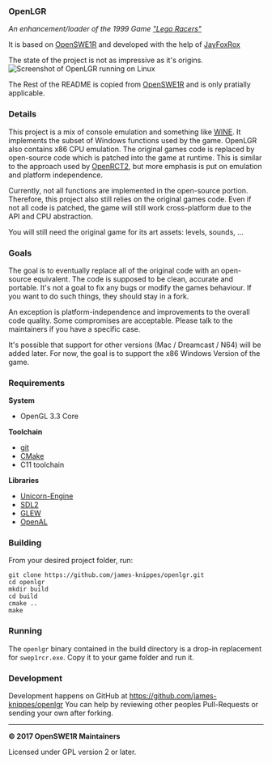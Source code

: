 ### OpenLGR
*An enhancement/loader of the 1999 Game ["Lego Racers"](https://en.wikipedia.org/wiki/Lego_Racers_(video_game))*

It is based on [OpenSWE1R](https://github.com/OpenSWE1R/openswe1r) and developed with the help of [JayFoxRox](https://github.com/JayFoxRox)

The state of the project is not as impressive as it's origins.
![Screenshot of OpenLGR running on Linux](https://krul.finf.uni-hannover.de/~janknittel/images/ingame_hype.png)

The Rest of the README is copied from [OpenSWE1R](https://github.com/OpenSWE1R/openswe1r) and is only pratially applicable.

### Details

This project is a mix of console emulation and something like [WINE](https://www.winehq.org/).
It implements the subset of Windows functions used by the game.
OpenLGR also contains x86 CPU emulation.
The original games code is replaced by open-source code which is patched into the game at runtime.
This is similar to the approach used by [OpenRCT2](https://openrct2.website/), but more emphasis is put on emulation and platform independence.

Currently, not all functions are implemented in the open-source portion.
Therefore, this project also still relies on the original games code.
Even if not all code is patched, the game will still work cross-platform due to the API and CPU abstraction.

You will still need the original game for its art assets: levels, sounds, ...

### Goals

The goal is to eventually replace all of the original code with an open-source equivalent.
The code is supposed to be clean, accurate and portable.
It's not a goal to fix any bugs or modify the games behaviour.
If you want to do such things, they should stay in a fork.

An exception is platform-independence and improvements to the overall code quality.
Some compromises are acceptable.
Please talk to the maintainers if you have a specific case.

It's possible that support for other versions (Mac / Dreamcast / N64) will be added later.
For now, the goal is to support the x86 Windows Version of the game.

### Requirements

**System**

* OpenGL 3.3 Core

**Toolchain**

* [git](https://git-scm.com/)
* [CMake](https://cmake.org/)
* C11 toolchain

**Libraries**

* [Unicorn-Engine](http://www.unicorn-engine.org/)
* [SDL2](https://www.libsdl.org/)
* [GLEW](http://glew.sourceforge.net/)
* [OpenAL](https://www.openal.org/)

### Building

From your desired project folder, run:

```
git clone https://github.com/james-knippes/openlgr.git
cd openlgr
mkdir build
cd build
cmake ..
make
```

### Running

The `openlgr` binary contained in the build directory is a drop-in replacement for `swep1rcr.exe`.
Copy it to your game folder and run it.

### Development

Development happens on GitHub at https://github.com/james-knippes/openlgr
You can help by reviewing other peoples Pull-Requests or sending your own after forking.

---

**© 2017 OpenSWE1R Maintainers**

Licensed under GPL version 2 or later.

